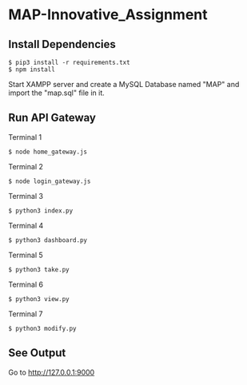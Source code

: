 # MAP-Innovative_Assignment

## Install Dependencies

```
$ pip3 install -r requirements.txt
$ npm install
```

Start XAMPP server and create a MySQL Database named "MAP" and import the "map.sql" file in it.

## Run API Gateway

Terminal 1
```
$ node home_gateway.js
```

Terminal 2
```
$ node login_gateway.js
```

Terminal 3
```
$ python3 index.py
```

Terminal 4
```
$ python3 dashboard.py
```

Terminal 5
```
$ python3 take.py
```

Terminal 6
```
$ python3 view.py
```

Terminal 7
```
$ python3 modify.py
```

## See Output

Go to http://127.0.0.1:9000 
